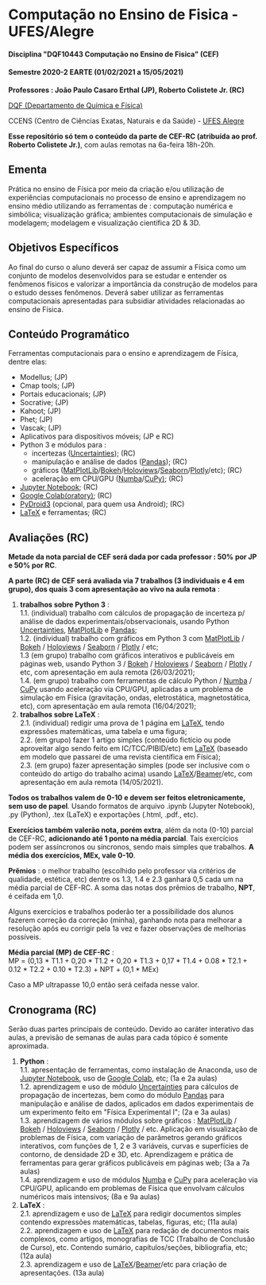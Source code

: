 # Computação no Ensino de Fisica - UFES/Alegre
#### Disciplina "DQF10443 Computação no Ensino de Fisica" (CEF)

#### Semestre 2020-2 EARTE (01/02/2021 a 15/05/2021)

**Professores : João Paulo Casaro Erthal (JP), Roberto Colistete Jr. (RC)**

[DQF (Departamento de Química e Física)](http://alegre.ufes.br/ccens/departamento-de-quimica-e-fisica)

CCENS (Centro de Ciências Exatas, Naturais e da Saúde) - [UFES Alegre](http://alegre.ufes.br/)

**Esse repositório só tem o conteúdo da parte de CEF-RC (atribuída ao prof. Roberto Colistete Jr.)**, com aulas remotas na 6a-feira 18h-20h.

## Ementa

Prática no ensino de Física por meio da criação e/ou utilização de experiências computacionais no processo de ensino e aprendizagem no ensino médio utilizando as ferramentas de : computação numérica e simbólica; visualização gráfica; ambientes computacionais de simulação e modelagem; modelagem e visualização científica 2D & 3D.

## Objetivos Específicos

Ao final do curso o aluno deverá ser capaz de assumir a Física como um conjunto de modelos desenvolvidos para se estudar e entender os fenômenos físicos e valorizar a importância da construção de modelos para o estudo desses fenômenos. Deverá saber utilizar as ferramentas computacionais apresentadas para subsidiar atividades relacionadas ao ensino de Física.

## Conteúdo Programático

Ferramentas computacionais para o ensino e aprendizagem de Física, dentre elas:
- Modellus;  (JP)
- Cmap tools;  (JP)
- Portais educacionais;  (JP)
- Socrative;  (JP)
- Kahoot;  (JP)
- Phet;  (JP)
- Vascak;  (JP)
- Aplicativos para dispositivos móveis;  (JP e RC)
- Python 3 e módulos para :
  * incertezas ([Uncertainties](https://pythonhosted.org/uncertainties/));  (RC)
  * manipulação e análise de dados ([Pandas](https://pandas.pydata.org/)); (RC)
  * gráficos ([MatPlotLib](https://matplotlib.org/)/[Bokeh](https://bokeh.org/)/[Holoviews](https://holoviews.org/)/[Seaborn](https://seaborn.pydata.org/)/[Plotly](https://plotly.com/python/)/etc);  (RC)
  * aceleração em CPU/GPU ([Numba](https://numba.pydata.org/)/[CuPy)](https://cupy.dev/);  (RC)
- [Jupyter Notebook](https://jupyter.org/);  (RC)
- [Google Colab(oratory)](https://colab.research.google.com/);  (RC)
- [PyDroid3](https://play.google.com/store/apps/details?id=ru.iiec.pydroid3) (opcional, para quem usa Android); (RC)
- [LaTeX](https://www.latex-project.org/) e ferramentas;  (RC)

## Avaliações (RC)

**Metade da nota parcial de CEF será dada por cada professor : 50% por JP e 50% por RC**.

**A parte (RC) de CEF será avaliada via 7 trabalhos (3 individuais e 4 em grupo), dos quais 3 com apresentação ao vivo na aula remota** :

1. **trabalhos sobre Python 3** :  
   1.1. (individual) trabalho com cálculos de propagação de incerteza p/ análise de dados experimentais/observacionais, usando Python [Uncertainties](https://pythonhosted.org/uncertainties/), [MatPlotLib](https://matplotlib.org/) e [Pandas](https://pandas.pydata.org/);  
   1.2. (individual) trabalho com gráficos em Python 3 com [MatPlotLib](https://matplotlib.org/) / [Bokeh](https://bokeh.org/) / [Holoviews](https://holoviews.org/) / [Seaborn](https://seaborn.pydata.org/) / [Plotly](https://plotly.com/python/) / etc;  
   1.3 (em grupo) trabalho com gráficos interativos e publicáveis em páginas web, usando Python 3 /  [Bokeh](https://bokeh.org/) / [Holoviews](https://holoviews.org/) / [Seaborn](https://seaborn.pydata.org/) / [Plotly](https://plotly.com/python/) / etc, com apresentação em aula remota (26/03/2021);  
   1.4. (em grupo) trabalho com ferramentas de cálculo Python / [Numba](https://numba.pydata.org/) / [CuPy](https://cupy.dev/) usando aceleração via CPU/GPU, aplicadas a um problema de simulação em Física (gravitação, ondas, eletrostática, magnetostática, etc), com apresentação em aula remota (16/04/2021);
2. **trabalhos sobre LaTeX** :  
    2.1. (individual) redigir uma prova de 1 página em [LaTeX](https://www.latex-project.org/), tendo expressões matemáticas, uma tabela e uma figura;  
    2.2. (em grupo) fazer 1 artigo simples (conteúdo fictício ou pode aproveitar algo sendo feito em IC/TCC/PIBID/etc) em [LaTeX](https://www.latex-project.org/) (baseado em modelo que passarei de uma revista científica em Física);  
    2.3. (em grupo) fazer apresentação simples (pode ser inclusive com o conteúdo do artigo do trabalho acima) usando [LaTeX](https://www.latex-project.org/)/[Beamer](https://ctan.org/pkg/beamer)/etc, com apresentação em aula remota (14/05/2021).

**Todos os trabalhos valem de 0-10 e devem ser feitos eletronicamente, sem uso de papel**. Usando formatos de arquivo .ipynb (Jupyter Notebook), .py (Python), .tex (LaTeX) e exportações (.html, .pdf., etc).

**Exercícios também valerão nota, porém extra**, além da nota (0-10) parcial de CEF-RC, **adicionando até 1 ponto na média parcial**. Tais exercícios podem ser assíncronos ou síncronos, sendo mais simples que trabalhos. **A média dos exercícios, MEx, vale 0-10**.

**Prêmios** : o melhor trabalho (escolhido pelo professor via critérios de qualidade, estética, etc) dentre os 1.3, 1.4 e 2.3 ganhará 0,5 cada um na média parcial de CEF-RC. A soma das notas dos prêmios de trabalho, **NPT**, é ceifada em 1,0.

Alguns exercícios e trabalhos poderão ter a possibilidade dos alunos fazerem correção da correção (minha), ganhando nota para melhorar a resolução após eu corrigir pela 1a vez e fazer observações de melhorias possíveis.

**Média parcial (MP) de CEF-RC** :  
MP = (0,13 * T1.1 + 0,20 * T1.2 + 0,20 * T1.3 + 0,17 * T1.4 + 0.08 * T2.1 + 0.12 * T2.2 + 0.10 * T2.3) + NPT + (0,1 * MEx)

Caso a MP ultrapasse 10,0 então será ceifada nesse valor.

## Cronograma (RC)

Serão duas partes principais de conteúdo. Devido ao caráter interativo das aulas, a previsão de semanas de aulas para cada tópico é somente aproximada.

1. **Python** :  
   1.1. apresentação de ferramentas, como instalação de Anaconda, uso de [Jupyter Notebook](https://jupyter.org/), uso de [Google Colab](https://colab.research.google.com/), etc;  (1a e 2a aulas)  
   1.2.  aprendizagem e uso de módulo [Uncertainties](https://pythonhosted.org/uncertainties/) para cálculos de propagação de incertezas, bem como do módulo [Pandas](https://pandas.pydata.org/) para manipulação e análise de dados, aplicados em dados experimentais de um experimento feito em "Física Experimental I";  (2a e 3a aulas)  
   1.3. aprendizagem de vários módulos sobre gráficos :  [MatPlotLib](https://matplotlib.org/) / [Bokeh](https://bokeh.org/) / [Holoviews](https://holoviews.org/) / [Seaborn](https://seaborn.pydata.org/) / [Plotly](https://plotly.com/python/) / etc. Aplicação em visualização de problemas de Física, com variação de parâmetros gerando gráficos interativos, com funções de 1, 2 e 3 variáveis, curvas e superfícies de contorno, de densidade 2D e 3D, etc. Aprendizagem e prática de ferramentas para gerar gráficos publicáveis em páginas web;  (3a a 7a   aulas)  
   1.4. aprendizagem e uso de módulos  [Numba](https://numba.pydata.org/) e [CuPy](https://cupy.dev/) para aceleração via CPU/GPU, aplicando em problemas de Física que envolvam cálculos numéricos mais intensivos;  (8a e 9a aulas)
2. **LaTeX** :  
   2.1. aprendizagem e uso de [LaTeX](https://www.latex-project.org/) para redigir documentos simples contendo expressões matemáticas, tabelas, figuras, etc;  (11a aula)  
   2.2. aprendizagem e uso de [LaTeX](https://www.latex-project.org/) para redação de documentos mais complexos, como artigos, monografias de TCC (Trabalho de Conclusão de Curso), etc. Contendo sumário, capítulos/seções, bibliografia, etc;   (12a aula)  
   2.3. aprendizagem e uso de [LaTeX](https://www.latex-project.org/)/[Beamer](https://ctan.org/pkg/beamer)/etc para criação de apresentações.  (13a aula)


